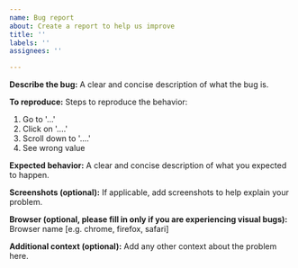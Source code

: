 ```yaml
---
name: Bug report
about: Create a report to help us improve
title: ''
labels: ''
assignees: ''

---
```


**Describe the bug:**
A clear and concise description of what the bug is.

**To reproduce:**
Steps to reproduce the behavior:
1. Go to '...'
2. Click on '....'
3. Scroll down to '....'
4. See wrong value

**Expected behavior:**
A clear and concise description of what you expected to happen.

**Screenshots (optional):**
If applicable, add screenshots to help explain your problem.

**Browser (optional, please fill in only if you are experiencing visual bugs):**
Browser name [e.g. chrome, firefox, safari]

**Additional context (optional):**
Add any other context about the problem here.
